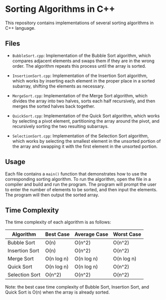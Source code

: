 # Sorting Algorithms in C++

This repository contains implementations of several sorting algorithms in C++ language.

## Files

- `BubbleSort.cpp`: Implementation of the Bubble Sort algorithm, which compares adjacent elements and swaps them if they are in the wrong order. The algorithm repeats this process until the array is sorted.

- `InsertionSort.cpp`: Implementation of the Insertion Sort algorithm, which works by inserting each element in the proper place in a sorted subarray, shifting the elements as necessary.

- `MergeSort.cpp`: Implementation of the Merge Sort algorithm, which divides the array into two halves, sorts each half recursively, and then merges the sorted halves back together.

- `QuickSort.cpp`: Implementation of the Quick Sort algorithm, which works by selecting a pivot element, partitioning the array around the pivot, and recursively sorting the two resulting subarrays.

- `SelectionSort.cpp`: Implementation of the Selection Sort algorithm, which works by selecting the smallest element in the unsorted portion of the array and swapping it with the first element in the unsorted portion.

## Usage

Each file contains a `main()` function that demonstrates how to use the corresponding sorting algorithm. To run the algorithm, open the file in a compiler and build and run the program. The program will prompt the user to enter the number of elements to be sorted, and then input the elements. The program will then output the sorted array.

## Time Complexity

The time complexity of each algorithm is as follows:

| **Algorithm** | **Best Case** | **Average Case** | **Worst Case** |
|-----------|-----------|--------------|------------|
| Bubble Sort | O(n) | O(n^2) | O(n^2) |
| Insertion Sort | O(n) | O(n^2) | O(n^2) |
| Merge Sort | O(n log n) | O(n log n) | O(n log n) |
| Quick Sort | O(n log n) | O(n log n) | O(n^2) |
| Selection Sort | O(n^2) | O(n^2) | O(n^2) |

Note: the best case time complexity of Bubble Sort, Insertion Sort, and Quick Sort is O(n) when the array is already sorted.
